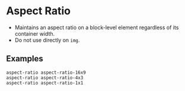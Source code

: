 # Aspect Ratio

- Maintains an aspect ratio on a block-level element regardless of its container width.
- Do not use directly on `img`.

## Examples

<div class="pa3 ba b-gray-300 mb4">
    <div class="row">
        <div class="col w-1/3">
            <div>
                <div class="aspect-ratio aspect-ratio-16x9 cover" style="background:url(https://placebear.com/420/320?image=2"></div>
                <code class="mt1 clipboard">aspect-ratio aspect-ratio-16x9</code>
            </div>
        </div>
        <div class="col w-1/3">
            <div>
                <div class="aspect-ratio aspect-ratio-4x3 cover" style="background:url(https://placebear.com/420/320?image=2"></div>
                <code class="mt1 clipboard">aspect-ratio aspect-ratio-4x3</code>
            </div>
        </div>
        <div class="col w-1/3">
            <div>
                <div class="aspect-ratio aspect-ratio-1x1 cover" style="background:url(https://placebear.com/420/320?image=2"></div>
                <code class="mt1 clipboard">aspect-ratio aspect-ratio-1x1</code>
            </div>
        </div>
    </div>
</div>